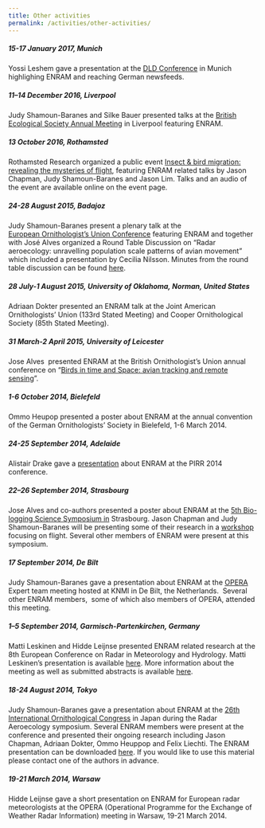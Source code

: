 ```yaml
---
title: Other activities
permalink: /activities/other-activities/
---
```


##### 15-17 January 2017, Munich

Yossi Leshem gave a presentation at the [DLD Conference](http://dld-conference.com/conferences_overview) in Munich highlighing ENRAM and reaching German newsfeeds.

##### 11–14 December 2016, Liverpool

Judy Shamoun-Baranes and Silke Bauer presented talks at the [British Ecological Society Annual Meeting](https://www.britishecologicalsociety.org/wp-content/uploads/2016/11/BES-Programme-2016-web.pdf) in Liverpool featuring ENRAM.

##### 13 October 2016, Rothamsted

Rothamsted Research organized a public event [Insect & bird migration: revealing the mysteries of flight](http://www.rothamsted.ac.uk/events/insect-bird-migration-revealing-mysteries-flight), featuring ENRAM related talks by Jason Chapman, Judy Shamoun-Baranes and Jason Lim. Talks and an audio of the event are available online on the event page.

##### 24-28 August 2015, Badajoz

Judy Shamoun-Baranes present a plenary talk at the [European Ornithologist’s Union Conference](https://eounion.org/wp-content/uploads/2015/07/Badajoz2015_PROGRAMME_overview.pdf) featuring ENRAM and together with José Alves organized a Round Table Discussion on “Radar aeroecology: unravelling population scale patterns of avian movement” which included a presentation by Cecilia Nilsson. Minutes from the round table discussion can be found [here](/assets/documents/EOU_ENRAM_RTD4_minutes.pdf).

##### 28 July-1 August 2015, University of Oklahoma, Norman, United States

Adriaan Dokter presented an ENRAM talk at the Joint American Ornithologists’ Union (133rd Stated Meeting) and Cooper Ornithological Society (85th Stated Meeting).

##### 31 March-2 April 2015, University of Leicester

Jose Alves  presented ENRAM at the British Ornithologist’s Union annual conference on “[Birds in time and Space: avian tracking and remote sensing](http://www.bou.org.uk/bou2015-avian-tracking-conference/)”.

##### 1-6 October 2014, Bielefeld

Ommo Heupop presented a poster about ENRAM at the annual convention of the German Ornithologists’ Society in Bielefeld, 1-6 March 2014.

##### 24-25 September 2014, Adelaide

Alistair Drake gave a [presentation](/assets/documents/PIRR2014-Drake-for_ENRAM-smaller.pdf) about ENRAM at the PIRR 2014 conference.

##### 22–26 September 2014, Strasbourg

Jose Alves and co-authors presented a poster about ENRAM at the [5th Bio-logging Science Symposium in](http://bls5.sciencesconf.org/) Strasbourg. Jason Chapman and Judy Shamoun-Baranes will be presenting some of their research in a [workshop](https://bls5.sciencesconf.org/resource/page/id/16.html) focusing on flight. Several other members of ENRAM were present at this symposium.

##### 17 September 2014, De Bilt

Judy Shamoun-Baranes gave a presentation about ENRAM at the [OPERA](http://www.eumetnet.eu/opera) Expert team meeting hosted at KNMI in De Bilt, the Netherlands.  Several other ENRAM members,  some of which also members of OPERA, attended this meeting.

##### 1–5 September 2014, Garmisch-Partenkirchen, Germany

Matti Leskinen and Hidde Leijnse presented ENRAM related research at the 8th European Conference on Radar in Meteorology and Hydrology. Matti Leskinen’s presentation is available [here](/assets/documents/leskinenetal_2014_APP_P08.pdf). More information about the meeting as well as submitted abstracts is available [here](http://www.pa.op.dlr.de/erad2014/index.html).

##### 18-24 August 2014, Tokyo

Judy Shamoun-Baranes gave a presentation about ENRAM at the [26th International Ornithological Congress](https://ioc26.ornithology.jp/) in Japan during the Radar Aeroecology symposium. Several ENRAM members were present at the conference and presented their ongoing research including Jason Chapman, Adriaan Dokter, Ommo Heuppop and Felix Liechti. The ENRAM presentation can be downloaded [here](/assets/documents/shamounbaranesetal_IOC26_small.pdf). If you would like to use this material please contact one of the authors in advance.

##### 19-21 March 2014, Warsaw

Hidde Leijnse gave a short presentation on ENRAM for European radar meteorologists at the OPERA (Operational Programme for the Exchange of Weather Radar Information) meeting in Warsaw, 19-21 March 2014.
